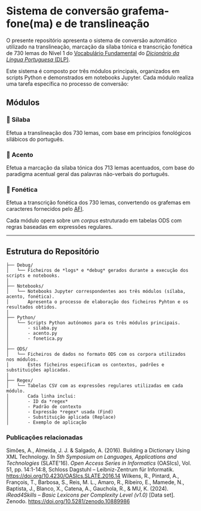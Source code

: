 # Sistema de conversão grafema-fone(ma) e de translineação
O presente repositório apresenta o sistema de conversão automático utilizado na translineação, marcação da sílaba tónica e transcrição fonética de 730 lemas do Nível 1 do [Vocabulário Fundamental](https://doi.org/10.5281/zenodo.10889986) do [_Dicionário da Língua Portuguesa_ (DLP)](https://dicionario.acad-ciencias.pt/).

Este sistema é composto por três módulos principais, organizados em scripts Python e demonstrados em notebooks Jupyter. Cada módulo realiza uma tarefa específica no processo de conversão:
## Módulos

### 🔹 Sílaba
Efetua a translineação dos 730 lemas, com base em princípios fonológicos silábicos do português.

### 🔹 Acento 
Efetua a marcação da sílaba tónica dos 713 lemas acentuados, com base do paradigma acentual geral das palavras não-verbais do português.

### 🔹 Fonética
Efetua a transcrição fonética dos 730 lemas, convertendo os grafemas em caracteres fornecidos pelo [AFI](https://www.internationalphoneticassociation.org/).

Cada módulo opera sobre um *corpus* estruturado em tabelas ODS com regras baseadas em expressões regulares.

---

## Estrutura do Repositório

```
├── Debug/
│   └── Ficheiros de *logs* e *debug* gerados durante a execução dos scripts e notebooks.
│
├── Notebooks/
│   └── Notebooks Jupyter correspondentes aos três módulos (sílaba, acento, fonética).
│       Apresenta o processo de elaboração dos ficheiros Pyhton e os resultados obtidos.
│
├── Python/
│   └── Scripts Python autónomos para os três módulos principais.
│       - silaba.py
│       - acento.py
│       - fonetica.py
│
├── ODS/
│   └── Ficheiros de dados no formato ODS com os corpora utilizados nos módulos.
│       Estes ficheiros especificam os contextos, padrões e substituições aplicadas.
│
├── Regex/
│   └── Tabelas CSV com as expressões regulares utilizadas em cada módulo.
│       Cada linha inclui:
│       - ID da *regex*
│       - Padrão de contexto
│       - Expressão *regex* usada (Find)
│       - Substituição aplicada (Replace)
│       - Exemplo de aplicação
```

### Publicações relacionadas
Simões, A., Almeida, J. J. & Salgado, A. (2016). Building a Dictionary Using XML Technology. In *5th Symposium on Languages, Applications and Technologies* (SLATE'16). *Open Access Series in Informatics* (OASIcs), Vol. 51, pp. 14:1-14:8, Schloss Dagstuhl – Leibniz-Zentrum für Informatik. <https://doi.org/10.4230/OASIcs.SLATE.2016.14>
Wilkens, R., Pintard, A., François, T., Barbosa, S., Reis, M. L., Amaro, R., Ribeiro, E., Mamede, N., Baptista, J., Blanco, X., Catena, A., Gauchola, R., & MU, K. (2024). *iRead4Skills – Basic Lexicons per Complexity Level (v1.0)* [Data set]. Zenodo. <https://doi.org/10.5281/zenodo.10889986>
